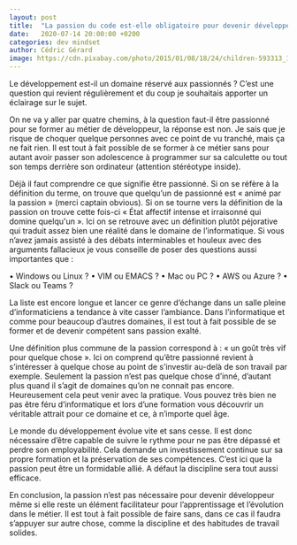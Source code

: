 ```yaml
---
layout: post
title:  "La passion du code est-elle obligatoire pour devenir développeur ?"
date:   2020-07-14 20:00:00 +0200
categories: dev mindset
author: Cédric Gérard
image: https://cdn.pixabay.com/photo/2015/01/08/18/24/children-593313_1280.jpg
---
```


Le développement est-il un domaine réservé aux passionnés ? C’est une question qui revient régulièrement et du coup je souhaitais apporter un éclairage sur le sujet.

On ne va y aller par quatre chemins, à la question faut-il être passionné pour se former au métier de développeur, la réponse est non. Je sais que je risque de choquer quelque personnes avec ce point de vu tranché, mais ça ne fait rien. Il est tout à fait possible de se former à ce métier sans pour autant avoir passer son adolescence à programmer sur sa calculette ou tout son temps derrière son ordinateur (attention stéréotype inside).

Déjà il faut comprendre ce que signifie être passionné. Si on se réfère à la définition du terme, on trouve que quelqu’un de passionné est « animé par la passion » (merci captain obvious). Si on se tourne vers la définition de la passion on trouve cette fois-ci « État affectif intense et irraisonné qui domine quelqu'un ». Ici on se retrouve avec un définition plutôt péjorative qui traduit assez bien une réalité dans le domaine de l’informatique. Si vous n’avez jamais assisté à des débats interminables et houleux avec des arguments fallacieux je vous conseille de poser des questions aussi importantes que :

•	Windows ou Linux ?
•	VIM ou EMACS ?
•	Mac ou PC ?
•	AWS ou Azure ?
•	Slack ou Teams ?

La liste est encore longue et lancer ce genre d’échange dans un salle pleine d’informaticiens a tendance à vite casser l’ambiance. Dans l’informatique et comme pour beaucoup d’autres domaines, il est tout à fait possible de se former et de devenir compétent sans passion exalté.

Une définition plus commune de la passion correspond à : « un goût très vif pour quelque chose ». Ici on comprend qu’être passionné revient à s’intéresser à quelque chose au point de s’investir au-delà de son travail par exemple. Seulement la passion n’est pas quelque chose d’inné, d’autant plus quand il s’agit de domaines qu’on ne connait pas encore. Heureusement cela peut venir avec la pratique. Vous pouvez très bien ne pas être féru d’informatique et lors d’une formation vous découvrir un véritable attrait pour ce domaine et ce, à n’importe quel âge.

Le monde du développement évolue vite et sans cesse. Il est donc nécessaire d’être capable de suivre le rythme pour ne pas être dépassé et perdre son employabilité. Cela demande un investissement continue sur sa propre formation et la préservation de ses compétences. C’est ici que la passion peut être un formidable allié. A défaut la discipline sera tout aussi efficace.

En conclusion, la passion n’est pas nécessaire pour devenir développeur même si elle reste un élément facilitateur pour l’apprentissage et l’évolution dans le métier. Il est tout à fait possible de faire sans, dans ce cas il faudra s’appuyer sur autre chose, comme la discipline et des habitudes de travail solides. 